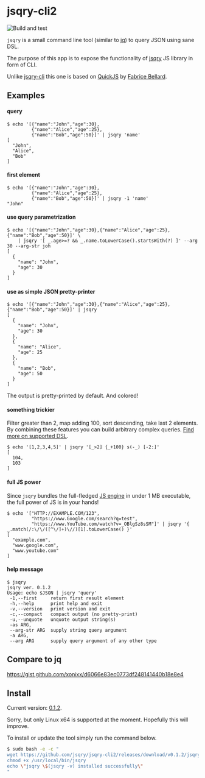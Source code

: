 # jsqry-cli2

![Build and test](https://github.com/jsqry/jsqry-cli2/workflows/Build%20and%20test/badge.svg)

`jsqry` is a small command line tool (similar to [jq](https://github.com/stedolan/jq)) to query JSON using sane DSL.

The purpose of this app is to expose the functionality of [jsqry](https://github.com/jsqry/jsqry) JS library in form of CLI.

Unlike [jsqry-cli](https://github.com/jsqry/jsqry-cli) this one is based on [QuickJS](https://bellard.org/quickjs/) by [Fabrice Bellard](https://bellard.org/).

## Examples

#### query
```
$ echo '[{"name":"John","age":30},
         {"name":"Alice","age":25},
         {"name":"Bob","age":50}]' | jsqry 'name'
[
  "John",
  "Alice",
  "Bob"
]
```

#### first element

```
$ echo '[{"name":"John","age":30},
         {"name":"Alice","age":25},
         {"name":"Bob","age":50}]' | jsqry -1 'name'
"John"
```

#### use query parametrization

```
$ echo '[{"name":"John","age":30},{"name":"Alice","age":25},{"name":"Bob","age":50}]' \
    | jsqry '[ _.age>=? && _.name.toLowerCase().startsWith(?) ]' --arg 30 --arg-str joh 
[
  {
    "name": "John",
    "age": 30
  }
]
```

#### use as simple JSON pretty-printer

```
$ echo '[{"name":"John","age":30},{"name":"Alice","age":25},{"name":"Bob","age":50}]' | jsqry
[
  {
    "name": "John",
    "age": 30
  },
  {
    "name": "Alice",
    "age": 25
  },
  {
    "name": "Bob",
    "age": 50
  }
]
```

The output is pretty-printed by default. And colored!

#### something trickier

Filter greater than 2, map adding 100, sort descending, take last 2 elements. 
By combining these features you can build arbitrary complex queries. [Find more on supported DSL](https://jsqry.github.io/).

```
$ echo '[1,2,3,4,5]' | jsqry '[_>2] {_+100} s(-_) [-2:]'
[
  104,
  103
]
```

#### full JS power

Since `jsqry` bundles the full-fledged [JS engine](https://bellard.org/quickjs/) in under 1 MB executable, the full power of JS is in your hands!

```
$ echo '["HTTP://EXAMPLE.COM/123", 
         "https://www.Google.com/search?q=test", 
         "https://www.YouTube.com/watch?v=_OBlgSz8sSM"]' | jsqry '{ _.match(/:\/\/([^\/]+)\//)[1].toLowerCase() }'
[
  "example.com",
  "www.google.com",
  "www.youtube.com"
]
```  

#### help message

```
$ jsqry
jsqry ver. 0.1.2
Usage: echo $JSON | jsqry 'query'
 -1,--first     return first result element
 -h,--help      print help and exit
 -v,--version   print version and exit
 -c,--compact   compact output (no pretty-print)
 -u,--unquote   unquote output string(s)
 -as ARG,
 --arg-str ARG  supply string query argument
 -a ARG,
 --arg ARG      supply query argument of any other type
```

## Compare to jq

https://gist.github.com/xonixx/d6066e83ec0773df248141440b18e8e4

## Install

Current version: [0.1.2](https://github.com/jsqry/jsqry-cli2/releases/tag/v0.1.2).

Sorry, but only Linux x64 is supported at the moment. Hopefully this will improve.

To install or update the tool simply run the command below.

```bash
$ sudo bash -e -c "
wget https://github.com/jsqry/jsqry-cli2/releases/download/v0.1.2/jsqry-linux-amd64 -O/usr/local/bin/jsqry
chmod +x /usr/local/bin/jsqry
echo \"jsqry \$(jsqry -v) installed successfully\" 
"
```